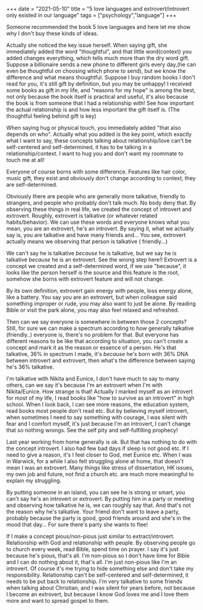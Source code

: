 +++ 
date = "2021-05-10"
title = "5 love languages and extrovert/introvert only existed in our language"
tags = ["psychology","language"]
+++

Someone recommended the book 5 love languages and here let me show why I don't buy these kinds of ideas.

Actually she noticed the key issue herself. When saying gift, she immediately added the word "thoughtful", and that little word(context) you added changes everything, which tells much more than the dry word gift. Suppose a billionaire sends a new phone to different girls every day,(he can even be thoughtful on choosing which phone to send), but we know the difference and what means thoughtful. Suppose I buy random books I don't read for you, it's still gift by definition, but you may be unhappy! I received some books as gift in my life, and "reasons for my hope" is among the best, not only because the book itself is practical and useful, it's also because the book is from someone that I had a relationship with! See how important the actual relationship is and how less important the gift itself is. (The thoughtful feeling behind gift is key)

When saying hug or physical touch, you immediately added "that also depends on who". Actually what you added is the key point, which exactly what I want to say, these concepts talking about relationship/love can't be self-centered and self-determined, it has to be talking in a relationship/context. I want to hug you and don't want my roommate to touch me at all!

Everyone of course borns with some difference. Features like hair color, music gift, they exist and obviously don't change according to context, they are self-determined.

Obviously there are people who are generally more talkative, friendly to strangers, and people who probably don't talk much. No body deny that. By observing these things in real life, we created the concept of introvert and extrovert. Roughly,  extrovert is talkative (or whatever related habits/behavior). We can use these words and everyone knows what you mean, you are an extrovert, he's an introvert. By saying it, what we actually say is, you are talkative and have many friends and...  You see, extrovert actually means we observing that person is talkative ( friendly...)

We can't say he is talkative *because* he is talkative, but we say he is talkative *because* he is an extrovert. See the wrong step here!! Extrovert is a concept we created and a self-determined word, if we use "because", it looks like the person herself is the source and this feature is the root, somehow she borns with extrovert feature and will not change.

By its own definition, extrovert gain energy with people, loss energy alone, like a battery. You say you are an extrovert, but when colleague said something improper or rude, you may also want to just be alone. By reading Bible or visit the park alone, you may also feel relaxed and refreshed. 

Then can we say everyone is somewhere in between those 2 concepts? Still, for sure we can make a spectrum according to how generally talkative (friendly..) everyone is, there's no problem for that. But everyone has different reasons to be like that according to situation, you can't create a concept and mark it as the reason or essence of a person. He's that talkative, 36% in spectrum I made, it's *because* he's born with 36% DNA between introvert and extrovert, then what's the difference between saying he's 36% talkative.

I'm talkative with Nikita and Eunice, I don't have much to say to many others, can we say it's because I'm an extrovert when I'm with Nikita/Eunice. How strange is that! Actually I marked myself as an introvert for most of my life, I read books like "how to survive as an introvert" in high school. When I look back, I can see more reasons, the education system, read books most people don't read etc. But by believing myself introvert, when sometimes I need to say something with courage, I was silent with fear and I comfort myself, it's just because I'm an introvert, I can't change that so nothing wrongs. See the self pity and self-fulfilling prophecy!

Last year working from home generally is ok. But that has nothing to do with the concept introvert. I also had few bad days if sleep is not good etc. If I need to give a reason, it's I feel closer to God, met Eunice etc. When I was in Warwick, for a while I also felt struggling alone at home, that doesn't mean I was an extrovert. Many things like stress of dissertation, HK issues, my own job and future, not find a church etc. are much more meaningful to explain my struggling.

By putting someone in an island, you can see he is strong or smart, you can't say he's an introvert or extrovert. By putting him in a party or meeting and observing how talkative he is, we can roughly say that. And that's not the reason why he's talkative. Your friend don't want to leave a party, probably because the party is good, good friends around and she's in the mood that day... For sure there's party she wants to flee!

If I make a concept pious/non-pious just similar to extract/introvert. Relationship with God and relationship with people. By observing people go to church every week, read Bible, spend time on prayer. I say it's just because he's pious, that's all. I'm non-pious so I don't have time for Bible and I can do nothing about it, that's all. I'm just non-pious like I'm an introvert. Of course it's me trying to hide something else and don't take my responsibility. Relationship can't be self-centered and self-determined, it needs to be put back to relationship. I'm very talkative to some friends when talking about Christian, and I was silent for years before, not because I become an extrovert, but because I know God loves me and I love them more and want to spread gospel to them.